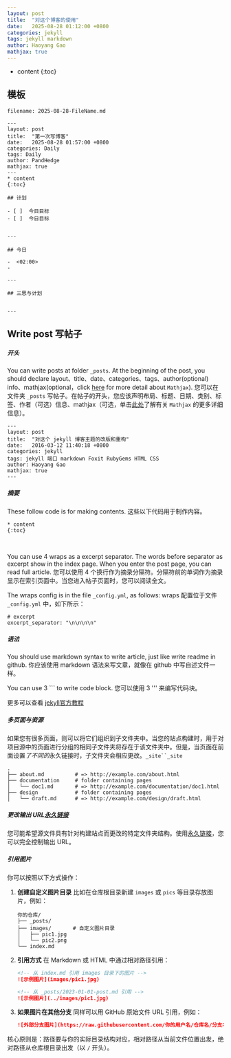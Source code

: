 ```yaml
---
layout: post
title:  "对这个博客的使用"
date:   2025-08-28 01:12:00 +0800
categories: jekyll
tags: jekyll markdown 
author: Haoyang Gao
mathjax: true
---
```


* content
{:toc}


## 模板

`filename: 2025-08-28-FileName.md`

```
---
layout: post
title:  "第一次写博客"
date:   2025-08-28 01:57:00 +0800
categories: Daily
tags: Daily 
author: PandHedge
mathjax: true
---
* content
{:toc}

## 计划

- [ ]  今日目标
- [ ]  今日目标


---

## 今日

-  <02:00> 
-  

---

## 三思与计划


---

```



## Write post 写帖子

##### 开头

You can write posts at folder `_posts`. At the beginning of the post, you should declare  layout、title、date、categories、tags、author(optional)  info、mathjax(optional，click [here](https://www.mathjax.org/) for more detail about `Mathjax`).
您可以在文件夹 `_posts` 写帖子。在帖子的开头，您应该声明布局、标题、日期、类别、标签、作者（可选）信息、mathjax（可选，单击[此处](https://www.mathjax.org/)了解有关 `Mathjax` 的更多详细信息）。

```
---
layout: post
title:  "对这个 jekyll 博客主题的改版和重构"
date:   2016-03-12 11:40:18 +0800
categories: jekyll
tags: jekyll 端口 markdown Foxit RubyGems HTML CSS
author: Haoyang Gao
mathjax: true
---
```

#####  摘要

These follow code is for making contents.
这些以下代码用于制作内容。

```
* content
{:toc}
```

​    

You can use 4 wraps as a excerpt separator. The words before separator as  excerpt show in the index page. When you enter the post page, you can  read full article.
您可以使用 4 个换行作为摘录分隔符。分隔符前的单词作为摘录显示在索引页面中。当您进入帖子页面时，您可以阅读全文。

The wraps config is in the file `_config.yml`, as follows:
wraps 配置位于文件 `_config.yml` 中，如下所示：

```
# excerpt
excerpt_separator: "\n\n\n\n"
```

##### 语法

You should use markdown syntax to write article, just like write readme in github.
你应该使用 markdown 语法来写文章，就像在 github 中写自述文件一样。

You can use 3 ``` to write code block.
您可以使用 3 ''' 来编写代码块。

更多可以查看 [jekyll官方教程](https://jekyllrb.com/docs/pages/)

##### 多页面与资源

如果您有很多页面，则可以将它们组织到子文件夹中。当您的站点构建时，用于对项目源中的页面进行分组的相同子文件夹将存在于该文件夹中。但是，当页面在前面设置*了不同的*永久链接时，子文件夹会相应更改。`_site``_site`

```
.
├── about.md          # => http://example.com/about.html
├── documentation     # folder containing pages
│   └── doc1.md       # => http://example.com/documentation/doc1.html
├── design            # folder containing pages
│   └── draft.md      # => http://example.com/design/draft.html
```

##### 更改输出 URL[永久链接](https://jekyllrb.com/docs/pages/#changing-the-output-url)

您可能希望源文件具有针对构建站点而更改的特定文件夹结构。使用[永久链接](https://jekyllrb.com/docs/permalinks/)，您可以完全控制输出 URL。

##### 引用图片

你可以按照以下方式操作：

1. **创建自定义图片目录**
   比如在仓库根目录新建 `images` 或 `pics` 等目录存放图片，例如：

   ```plaintext
   你的仓库/
   ├── _posts/
   ├── images/       # 自定义图片目录
   │   ├── pic1.jpg
   │   └── pic2.png
   └── index.md
   ```

2. **引用方式**
   在 Markdown 或 HTML 中通过相对路径引用：

   ```markdown
   <!-- 从 index.md 引用 images 目录下的图片 -->
   ![示例图片](images/pic1.jpg)
   
   <!-- 从 _posts/2023-01-01-post.md 引用 -->
   ![示例图片](../images/pic1.jpg)
   ```

3. **如果图片在其他分支**
   同样可以用 GitHub 原始文件 URL 引用，例如：

   ```markdown
   ![外部分支图片](https://raw.githubusercontent.com/你的用户名/仓库名/分支名/自定义目录/图片名.jpg)
   ```

核心原则是：路径要与你的实际目录结构对应，相对路径从当前文件位置出发，绝对路径从仓库根目录出发（以 `/` 开头）。


